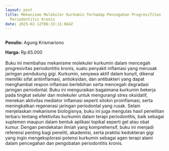 ```yaml
---
layout: post
title: Mekanisme Molekuler Kurkumin Terhadap Pencegahan Progresifitas
  Periodontitis Kronis
date: 2025-02-12T06:33:13.664Z
---
```

![]()

**P﻿enulis:** Agung Krismariono

**Harga:** Rp.65.000\
\
Buku ini membahas mekanisme molekuler kurkumin dalam mencegah progresivitas periodontitis kronis, suatu penyakit inflamasi yang merusak jaringan pendukung gigi. Kurkumin, senyawa aktif dalam kunyit, dikenal memiliki sifat antiinflamasi, antioksidan, dan antibakteri yang dapat menghambat respon inflamasi berlebihan serta mencegah degradasi jaringan periodontal. Buku ini menguraikan bagaimana kurkumin bekerja pada tingkat seluler dan molekuler untuk mengurangi stres oksidatif, menekan aktivitas mediator inflamasi seperti sitokin proinflamasi, serta meningkatkan regenerasi jaringan periodontal yang rusak.
	Selain menjelaskan mekanisme biologisnya, buku ini juga mengulas hasil penelitian terbaru tentang efektivitas kurkumin dalam terapi periodontitis, baik sebagai suplemen maupun dalam bentuk aplikasi topikal seperti gel atau obat kumur. Dengan pendekatan ilmiah yang komprehensif, buku ini menjadi referensi penting bagi peneliti, akademisi, serta praktisi kedokteran gigi yang ingin mengeksplorasi potensi kurkumin sebagai agen terapi alami dalam pencegahan dan pengobatan periodontitis kronis.